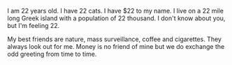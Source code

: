 I am 22 years old. I have 22 cats. I have $22 to my name. I live on a 22 mile long Greek island with a population of 22 thousand. I don't know about you, but I'm feeling 22.

My best friends are nature, mass surveillance, coffee and cigarettes. They
always look out for me. Money is no friend of mine but we do exchange the odd greeting from time to time.
